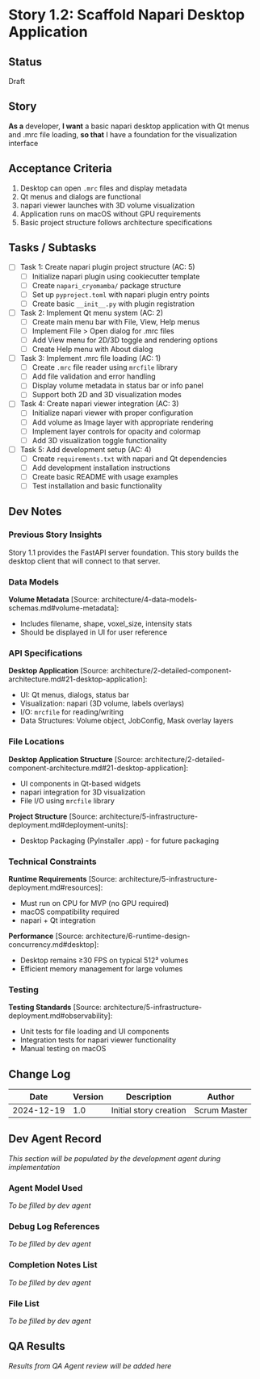 # Story 1.2: Scaffold Napari Desktop Application

## Status
Draft

## Story
**As a** developer,
**I want** a basic napari desktop application with Qt menus and .mrc file loading,
**so that** I have a foundation for the visualization interface

## Acceptance Criteria
1. Desktop can open `.mrc` files and display metadata
2. Qt menus and dialogs are functional
3. napari viewer launches with 3D volume visualization
4. Application runs on macOS without GPU requirements
5. Basic project structure follows architecture specifications

## Tasks / Subtasks
- [ ] Task 1: Create napari plugin project structure (AC: 5)
  - [ ] Initialize napari plugin using cookiecutter template
  - [ ] Create `napari_cryomamba/` package structure
  - [ ] Set up `pyproject.toml` with napari plugin entry points
  - [ ] Create basic `__init__.py` with plugin registration
- [ ] Task 2: Implement Qt menu system (AC: 2)
  - [ ] Create main menu bar with File, View, Help menus
  - [ ] Implement File > Open dialog for .mrc files
  - [ ] Add View menu for 2D/3D toggle and rendering options
  - [ ] Create Help menu with About dialog
- [ ] Task 3: Implement .mrc file loading (AC: 1)
  - [ ] Create `.mrc` file reader using `mrcfile` library
  - [ ] Add file validation and error handling
  - [ ] Display volume metadata in status bar or info panel
  - [ ] Support both 2D and 3D visualization modes
- [ ] Task 4: Create napari viewer integration (AC: 3)
  - [ ] Initialize napari viewer with proper configuration
  - [ ] Add volume as Image layer with appropriate rendering
  - [ ] Implement layer controls for opacity and colormap
  - [ ] Add 3D visualization toggle functionality
- [ ] Task 5: Add development setup (AC: 4)
  - [ ] Create `requirements.txt` with napari and Qt dependencies
  - [ ] Add development installation instructions
  - [ ] Create basic README with usage examples
  - [ ] Test installation and basic functionality

## Dev Notes

### Previous Story Insights
Story 1.1 provides the FastAPI server foundation. This story builds the desktop client that will connect to that server.

### Data Models
**Volume Metadata** [Source: architecture/4-data-models-schemas.md#volume-metadata]:
- Includes filename, shape, voxel_size, intensity stats
- Should be displayed in UI for user reference

### API Specifications
**Desktop Application** [Source: architecture/2-detailed-component-architecture.md#21-desktop-application]:
- UI: Qt menus, dialogs, status bar
- Visualization: napari (3D volume, labels overlays)
- I/O: `mrcfile` for reading/writing
- Data Structures: Volume object, JobConfig, Mask overlay layers

### File Locations
**Desktop Application Structure** [Source: architecture/2-detailed-component-architecture.md#21-desktop-application]:
- UI components in Qt-based widgets
- napari integration for 3D visualization
- File I/O using `mrcfile` library

**Project Structure** [Source: architecture/5-infrastructure-deployment.md#deployment-units]:
- Desktop Packaging (PyInstaller .app) - for future packaging

### Technical Constraints
**Runtime Requirements** [Source: architecture/5-infrastructure-deployment.md#resources]:
- Must run on CPU for MVP (no GPU required)
- macOS compatibility required
- napari + Qt integration

**Performance** [Source: architecture/6-runtime-design-concurrency.md#desktop]:
- Desktop remains ≥30 FPS on typical 512³ volumes
- Efficient memory management for large volumes

### Testing
**Testing Standards** [Source: architecture/5-infrastructure-deployment.md#observability]:
- Unit tests for file loading and UI components
- Integration tests for napari viewer functionality
- Manual testing on macOS

## Change Log
| Date | Version | Description | Author |
|------|---------|-------------|--------|
| 2024-12-19 | 1.0 | Initial story creation | Scrum Master |

## Dev Agent Record
*This section will be populated by the development agent during implementation*

### Agent Model Used
*To be filled by dev agent*

### Debug Log References
*To be filled by dev agent*

### Completion Notes List
*To be filled by dev agent*

### File List
*To be filled by dev agent*

## QA Results
*Results from QA Agent review will be added here*
